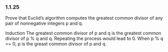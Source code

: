 ### 1.1.25

Prove that Euclid’s algorithm computes the greatest common divisor of any pair of nonnegative integers p and q.

Induction
The greatest common divisor of p and q is the greatest common divisor of p % q and q.
Repeating the process would lead to 0.
When p % q == 0, p is the greast common divisor of p and q. 
